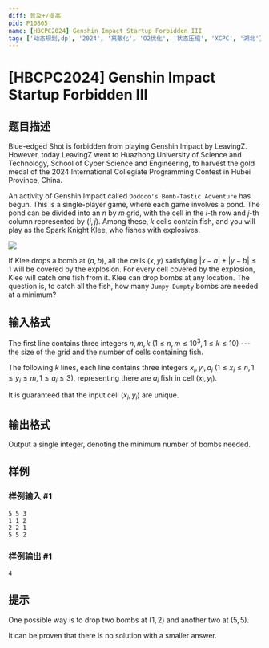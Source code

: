 ```yaml
---
diff: 普及+/提高
pid: P10865
name: [HBCPC2024] Genshin Impact Startup Forbidden III
tag: ['动态规划,dp', '2024', '离散化', 'O2优化', '状态压缩', 'XCPC', '湖北']
---
```

# [HBCPC2024] Genshin Impact Startup Forbidden III
## 题目描述

Blue-edged Shot is forbidden from playing Genshin Impact by LeavingZ. However, today LeavingZ went to Huazhong University of Science and Technology, School of Cyber Science and Engineering, to harvest the gold medal of the 2024 International Collegiate Programming Contest in Hubei Province, China.

An activity of Genshin Impact called `Dodoco's Bomb-Tastic Adventure` has begun. This is a single-player game, where each game involves a pond. The pond can be divided into an $n$ by $m$ grid, with the cell in the $i$-th row and $j$-th column represented by $(i,j)$. Among these, $k$ cells contain fish, and you will play as the Spark Knight Klee, who fishes with explosives.

![](https://cdn.luogu.com.cn/upload/image_hosting/3keap2xe.png)

If Klee drops a bomb at $(a,b)$, all the cells $(x,y)$ satisfying $|x-a|+|y-b|\le 1$ will be covered by the explosion. For every cell covered by the explosion, Klee will catch one fish from it. Klee can drop bombs at any location. The question is, to catch all the fish, how many `Jumpy Dumpty` bombs are needed at a minimum?
## 输入格式

The first line contains three integers $n,m,k$ ($1 \le n,m \le 10^3, 1 \le k \le 10$) --- the size of the grid and the number of cells containing fish.

The following $k$ lines, each line contains three integers $x_i,y_i,a_i$ ($1\le x_i \le n, 1 \le y_i \le m, 1 \le a_i \le 3$), representing there are $a_i$ fish in cell $(x_i,y_i)$.

It is guaranteed that the input cell $(x_i,y_i)$ are unique.
## 输出格式

Output a single integer, denoting the minimum number of bombs needed.
## 样例

### 样例输入 #1
```
5 5 3
1 1 2
2 2 1
5 5 2
```
### 样例输出 #1
```
4
```
## 提示

One possible way is to drop two bombs at $(1,2)$ and another two at $(5,5)$.

It can be proven that there is no solution with a smaller answer.
